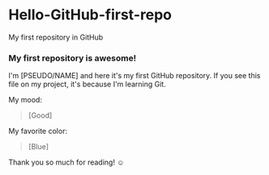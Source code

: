 # Hello-GitHub-first-repo
My first repository in GitHub
### My first repository is awesome!

I'm [PSEUDO/NAME] and here it's my first GitHub repository.
If you see this file on my project, it's because I'm learning Git.

My mood:

> [Good]

My favorite color:

> [Blue]

Thank you so much for reading! ☺

